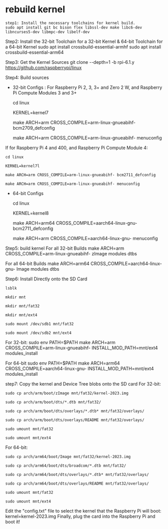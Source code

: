# rebuild kernel
    step1: Install the necessary toolchains for kernel build.
    sudo apt install git bc bison flex libssl-dev make libc6-dev libncurses5-dev libmpc-dev libelf-dev

Step2: Install the 32-bit Toolchain for a 32-bit Kernel & 64-bit Toolchain for a 64-bit Kernel
    sudo apt install crossbuild-essential-armhf
    sudo apt install crossbuild-essential-arm64

Step3: Get the Kernel Sources
    git clone --depth=1 -b rpi-6.1.y https://github.com/raspberrypi/linux

Step4: Build sources
* 32-bit Configs : 
For Raspberry Pi 2, 3, 3+ and Zero 2 W, and Raspberry Pi Compute Modules 3 and 3+

    cd linux

    KERNEL=kernel7

    make ARCH=arm CROSS_COMPILE=arm-linux-gnueabihf- bcm2709_defconfig

    make ARCH=arm CROSS_COMPILE=arm-linux-gnueabihf- menuconfig


If for Raspberry Pi 4 and 400, and Raspberry Pi Compute Module 4:

    cd linux

    KERNEL=kernel7l

    make ARCH=arm CROSS_COMPILE=arm-linux-gnueabihf- bcm2711_defconfig

    make ARCH=arm CROSS_COMPILE=arm-linux-gnueabihf- menuconfig


* 64-bit Configs

    cd linux

    KERNEL=kernel8

    make ARCH=arm64 CROSS_COMPILE=aarch64-linux-gnu- bcm2711_defconfig

    make ARCH=arm CROSS_COMPILE=aarch64-linux-gnu- menuconfig
    
    
Step5: build kernel
For all 32-bit Builds
    make ARCH=arm CROSS_COMPILE=arm-linux-gnueabihf- zImage modules dtbs

For all 64-bit Builds
    make ARCH=arm64 CROSS_COMPILE=aarch64-linux-gnu- Image modules dtbs

Step6: Install Directly onto the SD Card

    lsblk 

    mkdir mnt

    mkdir mnt/fat32

    mkdir mnt/ext4

    sudo mount /dev/sdb1 mnt/fat32

    sudo mount /dev/sdb2 mnt/ext4


For 32-bit:
    sudo env PATH=$PATH make ARCH=arm CROSS_COMPILE=arm-linux-gnueabihf- INSTALL_MOD_PATH=mnt/ext4 modules_install

For 64-bit
    sudo env PATH=$PATH make ARCH=arm64 CROSS_COMPILE=aarch64-linux-gnu- INSTALL_MOD_PATH=mnt/ext4 modules_install

step7: Copy the kernel and Device Tree blobs onto the SD card
For 32-bit:

    sudo cp arch/arm/boot/zImage mnt/fat32/kernel-2023.img

    sudo cp arch/arm/boot/dts/*.dtb mnt/fat32/

    sudo cp arch/arm/boot/dts/overlays/*.dtb* mnt/fat32/overlays/

    sudo cp arch/arm/boot/dts/overlays/README mnt/fat32/overlays/

    sudo umount mnt/fat32

    sudo umount mnt/ext4

For 64-bit:

    sudo cp arch/arm64/boot/Image mnt/fat32/kernel-2023.img

    sudo cp arch/arm64/boot/dts/broadcom/*.dtb mnt/fat32/

    sudo cp arch/arm64/boot/dts/overlays/*.dtb* mnt/fat32/overlays/

    sudo cp arch/arm64/boot/dts/overlays/README mnt/fat32/overlays/

    sudo umount mnt/fat32

    sudo umount mnt/ext4

Edit the "config.txt" file to select the kernel that the Raspberry Pi will boot:
    kernel=kernel-2023.img
Finally, plug the card into the Raspberry Pi and boot it!